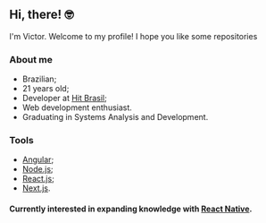 ## Hi, there! :nerd_face:
I'm Victor. Welcome to my profile!
I hope you like some repositories

### About me
- Brazilian;
- 21 years old;
- Developer at [Hit Brasil](https://hit-game.com/);
- Web development enthusiast.
- Graduating in Systems Analysis and Development.

### Tools
- [Angular](https://angular.io/);
- [Node.js](https://nodejs.org/en/);
- [React.js](https://reactjs.org/);
- [Next.js](https://nextjs.org/).

#### Currently interested in expanding knowledge with [React Native](https://reactnative.dev/).
